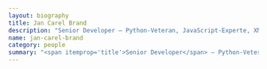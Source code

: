 ```yaml
---
layout: biography
title: Jan Carel Brand
description: "Senior Developer — Python-Veteran, JavaScript-Experte, XMPP-Enthusiast, Patternslib-Evangelist und ein gesunder Skeptiker der digitalen Gesellschaft."
name: jan-carel-brand
category: people
summary: "<span itemprop='title'>Senior Developer</span> — Python-Veteran, JavaScript-Experte, XMPP-Enthusiast, Patternslib-Evangelist und ein gesunder Skeptiker der digitalen Gesellschaft."
---
```


